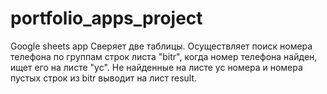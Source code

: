 # portfolio_apps_project
Google sheets app
Сверяет две таблицы. Осуществляет поиск номера телефона по группам строк листа "bitr", когда номер телефона найден, ищет его на листе "yc". Не найденные на листе yc номера
и номера пустых строк из bitr выводит на лист result.

